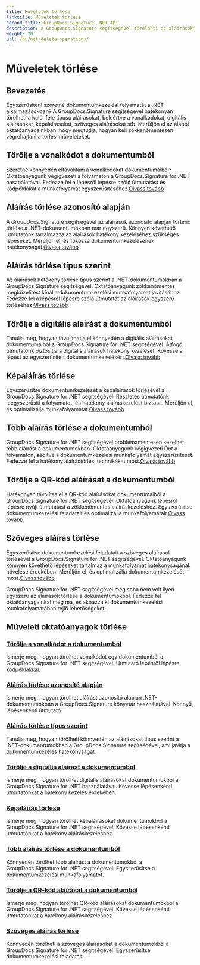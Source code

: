 ```yaml
---
title: Műveletek törlése
linktitle: Műveletek törlése
second_title: GroupDocs.Signature .NET API
description: A GroupDocs.Signature segítségével törölheti az aláírásokat, vonalkódokat és egyebeket a .NET-dokumentumokból. Fedezze fel az oktatóanyagokat a hatékony dokumentumkezeléshez most!
weight: 20
url: /hu/net/delete-operations/
---
```


# Műveletek törlése

## Bevezetés

Egyszerűsíteni szeretné dokumentumkezelési folyamatát a .NET-alkalmazásokban? A GroupDocs.Signature segítségével hatékonyan törölheti a különféle típusú aláírásokat, beleértve a vonalkódokat, digitális aláírásokat, képaláírásokat, szöveges aláírásokat stb. Merüljön el az alábbi oktatóanyagainkban, hogy megtudja, hogyan kell zökkenőmentesen végrehajtani a törlési műveleteket.

## Törölje a vonalkódot a dokumentumból
 Szeretné könnyedén eltávolítani a vonalkódokat dokumentumaiból? Oktatóanyagunk végigvezeti a folyamaton a GroupDocs.Signature for .NET használatával. Fedezze fel a lépésről lépésre szóló útmutatást és kódpéldákat a munkafolyamat egyszerűsítéséhez.[Olvass tovább](./delete-barcode/)

## Aláírás törlése azonosító alapján
 A GroupDocs.Signature segítségével az aláírások azonosító alapján történő törlése a .NET-dokumentumokban már egyszerű. Könnyen követhető útmutatónk tartalmazza az aláírások hatékony kezeléséhez szükséges lépéseket. Merüljön el, és fokozza dokumentumkezelésének hatékonyságát.[Olvass tovább](./delete-signature-by-id/)

## Aláírás törlése típus szerint
Az aláírások hatékony törlése típus szerint a .NET-dokumentumokban a GroupDocs.Signature segítségével. Oktatóanyagunk zökkenőmentes megközelítést kínál a dokumentumkezelési munkafolyamat javításához. Fedezze fel a lépésről lépésre szóló útmutatót az aláírások egyszerű törléséhez.[Olvass tovább](./delete-signature-by-type/)

## Törölje a digitális aláírást a dokumentumból
 Tanulja meg, hogyan távolíthatja el könnyedén a digitális aláírásokat dokumentumaiból a GroupDocs.Signature for .NET segítségével. Átfogó útmutatónk biztosítja a digitális aláírások hatékony kezelését. Kövesse a lépést az egyszerűsített dokumentumkezelésért.[Olvass tovább](./delete-digital-signature/)

## Képaláírás törlése
 Egyszerűsítse dokumentumkezelését a képaláírások törlésével a GroupDocs.Signature for .NET segítségével. Részletes útmutatónk leegyszerűsíti a folyamatot, és hatékony aláíráskezelést biztosít. Merüljön el, és optimalizálja munkafolyamatát.[Olvass tovább](./delete-image-signature/)

## Több aláírás törlése a dokumentumból
 GroupDocs.Signature for .NET segítségével problémamentesen kezelhet több aláírást a dokumentumokban. Oktatóanyagunk végigvezeti Önt a folyamaton, segítve a dokumentumkezelési munkafolyamat egyszerűsítését. Fedezze fel a hatékony aláírástörlési technikákat most.[Olvass tovább](./delete-multiple-signatures/)

## Törölje a QR-kód aláírását a dokumentumból
 Hatékonyan távolítsa el a QR-kód aláírásokat dokumentumaiból a GroupDocs.Signature for .NET segítségével. Oktatóanyagunk lépésről lépésre nyújt útmutatást a zökkenőmentes aláíráskezeléshez. Egyszerűsítse dokumentumkezelési feladatait és optimalizálja munkafolyamatait.[Olvass tovább](./delete-qr-code-signature/)

## Szöveges aláírás törlése
 Egyszerűsítse dokumentumkezelési feladatait a szöveges aláírások törlésével a GroupDocs.Signature for .NET segítségével. Oktatóanyagunk könnyen követhető lépéseket tartalmaz a munkafolyamat hatékonyságának növelése érdekében. Merüljön el, és optimalizálja dokumentumkezelését most.[Olvass tovább](./delete-text-signature/)

GroupDocs.Signature for .NET segítségével még soha nem volt ilyen egyszerű az aláírások törlése a dokumentumokból. Fedezze fel oktatóanyagainkat még ma, és aknázza ki dokumentumkezelési munkafolyamatában rejlő lehetőségeket!
## Műveleti oktatóanyagok törlése
### [Törölje a vonalkódot a dokumentumból](./delete-barcode/)
Ismerje meg, hogyan törölhet vonalkódot egy dokumentumból a GroupDocs.Signature for .NET segítségével. Útmutató lépésről lépésre kódpéldákkal.
### [Aláírás törlése azonosító alapján](./delete-signature-by-id/)
Ismerje meg, hogyan törölhet aláírást azonosító alapján .NET-dokumentumokban a GroupDocs.Signature könyvtár használatával. Könnyű, lépésenkénti útmutató.
### [Aláírás törlése típus szerint](./delete-signature-by-type/)
Tanulja meg, hogyan törölheti könnyedén az aláírásokat típus szerint a .NET-dokumentumokban a GroupDocs.Signature segítségével, ami javítja a dokumentumkezelés hatékonyságát.
### [Törölje a digitális aláírást a dokumentumból](./delete-digital-signature/)
Ismerje meg, hogyan törölhet digitális aláírásokat dokumentumokból a GroupDocs.Signature for .NET használatával. Kövesse lépésenkénti útmutatónkat a hatékony kezelés érdekében.
### [Képaláírás törlése](./delete-image-signature/)
Ismerje meg, hogyan törölhet képaláírásokat dokumentumokból a GroupDocs.Signature for .NET segítségével. Kövesse lépésenkénti útmutatónkat a hatékony aláíráskezeléshez.
### [Több aláírás törlése a dokumentumból](./delete-multiple-signatures/)
Könnyedén törölhet több aláírást a dokumentumokból a GroupDocs.Signature for .NET segítségével. Egyszerűsítse a dokumentumkezelési munkafolyamatot.
### [Törölje a QR-kód aláírását a dokumentumból](./delete-qr-code-signature/)
Ismerje meg, hogyan törölhet QR-kód aláírásokat dokumentumokból a GroupDocs.Signature for .NET segítségével. Kövesse lépésenkénti útmutatónkat a hatékony aláíráskezeléshez.
### [Szöveges aláírás törlése](./delete-text-signature/)
Könnyedén törölheti a szöveges aláírásokat a dokumentumokból a GroupDocs.Signature for .NET segítségével. Egyszerűsítse dokumentumkezelési feladatait.